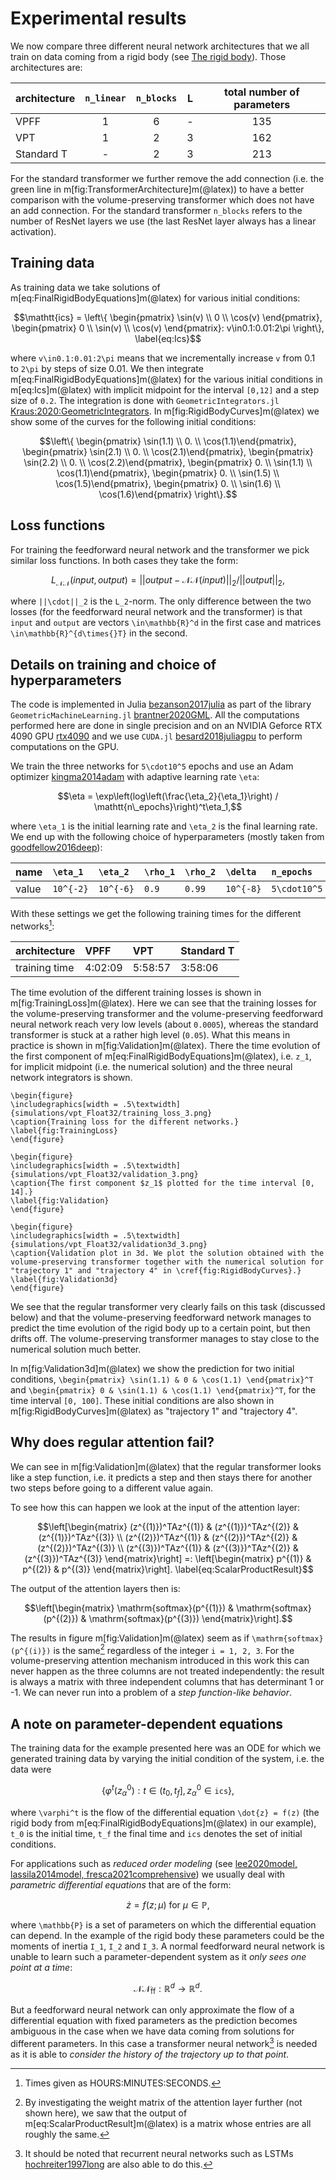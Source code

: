 # Experimental results

We now compare three different neural network architectures that we all train on data coming from a rigid body (see [The rigid body](@ref)). Those architectures are:

| architecture    | `n_linear` | `n_blocks` | L | total number of parameters |
| :-------------  |:---------: |:---------: |:-:|:-------------------------: |
| VPFF            | 1          | 6          | - | 135                        |
| VPT             | 1          | 2          | 3 | 162                        |
| Standard T      | -          | 2          | 3 | 213                        |


For the standard transformer we further remove the add connection (i.e. the green line in m[fig:TransformerArchitecture]m(@latex)) to have a better comparison with the volume-preserving transformer which does not have an add connection. For the standard transformer `n_blocks` refers to the number of ResNet layers we use (the last ResNet layer always has a linear activation).

## Training data

As training data we take solutions of m[eq:FinalRigidBodyEquations]m(@latex) for various initial conditions: 

```math
\mathtt{ics} = \left\{ \begin{pmatrix} \sin(v) \\ 0 \\ \cos(v) \end{pmatrix}, \begin{pmatrix} 0 \\ \sin(v) \\ \cos(v) \end{pmatrix}: v\in0.1:0.01:2\pi \right\},
\label{eq:Ics}
```

where ``v\in0.1:0.01:2\pi`` means that we incrementally increase ``v`` from 0.1 to ``2\pi`` by steps of size 0.01. We then integrate m[eq:FinalRigidBodyEquations]m(@latex) for the various initial conditions in m[eq:Ics]m(@latex) with implicit midpoint for the interval ``[0,12]`` and a step size of ``0.2``. The integration is done with `GeometricIntegrators.jl` [Kraus:2020:GeometricIntegrators](@cite). In m[fig:RigidBodyCurves]m(@latex) we show some of the curves for the following initial conditions: 

```math
\left\{
\begin{pmatrix} \sin(1.1) \\  0.       \\  \cos(1.1)\end{pmatrix},
\begin{pmatrix} \sin(2.1) \\  0.       \\  \cos(2.1)\end{pmatrix},
\begin{pmatrix} \sin(2.2) \\  0.       \\  \cos(2.2)\end{pmatrix},
\begin{pmatrix}  0.       \\ \sin(1.1) \\  \cos(1.1)\end{pmatrix},
\begin{pmatrix}  0.       \\ \sin(1.5) \\  \cos(1.5)\end{pmatrix}, 
\begin{pmatrix}  0.       \\ \sin(1.6) \\  \cos(1.6)\end{pmatrix}
\right\}.
```

## Loss functions 

For training the feedforward neural network and the transformer we pick similar loss functions. In both cases they take the form: 

```math 
L_{\mathcal{NN}}(input, output) = ||output - \mathcal{NN}(input)||_2/||output||_2,
```

where ``||\cdot||_2`` is the ``L_2``-norm. The only difference between the two losses (for the feedforward neural network and the transformer) is that ``input`` and ``output`` are vectors ``\in\mathbb{R}^d`` in the first case and matrices ``\in\mathbb{R}^{d\times{}T}`` in the second. 

## Details on training and choice of hyperparameters

The code is implemented in Julia [bezanson2017julia](@cite) as part of the library `GeometricMachineLearning.jl` [brantner2020GML](@cite). All the computations performed here are done in single precision and on an NVIDIA Geforce RTX 4090 GPU [rtx4090](@cite) and we use `CUDA.jl` [besard2018juliagpu](@cite) to perform computations on the GPU.

We train the three networks for ``5\cdot10^5`` epochs and use an Adam optimizer [kingma2014adam](@cite) with adaptive learning rate ``\eta``: 

```math
\eta = \exp\left(log\left(\frac{\eta_2}{\eta_1}\right) / \mathtt{n\_epochs}\right)^t\eta_1,
```

where ``\eta_1`` is the initial learning rate and ``\eta_2`` is the final learning rate. We end up with the following choice of hyperparameters (mostly taken from [goodfellow2016deep](@cite)):

| name  |``\eta_1`` |``\eta_2`` |``\rho_1`` |``\rho_2`` |``\delta`` |`n_epochs`     |
| ----- |:--------- |:--------- |:--------- |:--------- |:--------- |:------------- |
| value |``10^{-2}``|``10^{-6}``|``0.9``    |``0.99``   |``10^{-8}``| ``5\cdot10^5``|


With these settings we get the following training times for the different networks[^1]: 

| architecture  |   VPFF  |   VPT   |Standard T |
| ------------- | :------ | :------ | :------   |
| training time | 4:02:09 | 5:58:57 | 3:58:06   |

[^1]: Times given as HOURS:MINUTES:SECONDS.

The time evolution of the different training losses is shown in m[fig:TrainingLoss]m(@latex). Here we can see that the training losses for the volume-preserving transformer and the volume-preserving feedforward neural network reach very low levels (about ``0.0005``), whereas the standard transformer is stuck at a rather high level (``0.05``). What this means in practice is shown in m[fig:Validation]m(@latex). There the time evolution of the first component of m[eq:FinalRigidBodyEquations]m(@latex), i.e. ``z_1``, for implicit midpoint (i.e. the numerical solution) and the three neural network integrators is shown. 

```@raw latex
\begin{figure}
\includegraphics[width = .5\textwidth]{simulations/vpt_Float32/training_loss_3.png}
\caption{Training loss for the different networks.}
\label{fig:TrainingLoss}
\end{figure}
```

```@raw latex
\begin{figure}
\includegraphics[width = .5\textwidth]{simulations/vpt_Float32/validation_3.png}
\caption{The first component $z_1$ plotted for the time interval [0, 14].}
\label{fig:Validation}
\end{figure}
```

```@raw latex
\begin{figure}
\includegraphics[width = .5\textwidth]{simulations/vpt_Float32/validation3d_3.png}
\caption{Validation plot in 3d. We plot the solution obtained with the volume-preserving transformer together with the numerical solution for "trajectory 1" and "trajectory 4" in \cref{fig:RigidBodyCurves}.}
\label{fig:Validation3d}
\end{figure}
```

We see that the regular transformer very clearly fails on this task (discussed below) and that the volume-preserving feedforward network manages to predict the time evolution of the rigid body up to a certain point, but then drifts off. The volume-preserving transformer manages to stay close to the numerical solution much better.

In m[fig:Validation3d]m(@latex) we show the prediction for two initial conditions, ``\begin{pmatrix} \sin(1.1) & 0 & \cos(1.1) \end{pmatrix}^T`` and ``\begin{pmatrix} 0 & \sin(1.1) & \cos(1.1) \end{pmatrix}^T``, for the time interval ``[0, 100]``. These initial conditions are also shown in m[fig:RigidBodyCurves]m(@latex) as "trajectory 1" and "trajectory 4".

## Why does regular attention fail? 

We can see in m[fig:Validation]m(@latex) that the regular transformer looks like a step function, i.e. it predicts a step and then stays there for another two steps before going to a different value again. 

To see how this can happen we look at the input of the attention layer: 

```math
\left[\begin{matrix}
(z^{(1)})^TAz^{(1)} & (z^{(1)})^TAz^{(2)} & (z^{(1)})^TAz^{(3)} \\ 
(z^{(2)})^TAz^{(1)} & (z^{(2)})^TAz^{(2)} & (z^{(2)})^TAz^{(3)} \\ 
(z^{(3)})^TAz^{(1)} & (z^{(3)})^TAz^{(2)} & (z^{(3)})^TAz^{(3)}
\end{matrix}\right] =: \left[\begin{matrix} p^{(1)} & p^{(2)} & p^{(3)} \end{matrix}\right].
\label{eq:ScalarProductResult}
```

The output of the attention layers then is: 

```math
\left[\begin{matrix} \mathrm{softmax}(p^{(1)}) & \mathrm{softmax}(p^{(2)}) & \mathrm{softmax}(p^{(3)}) \end{matrix}\right].
```

The results in figure m[fig:Validation]m(@latex) seem as if ``\mathrm{softmax}(p^{(i)})`` is the same[^2] regardless of the integer ``i = 1, 2, 3``. For the volume-preserving attention mechanism introduced in this work this can never happen as the three columns are not treated independently: the result is always a matrix with three independent columns that has determinant 1 or -1. We can never run into a problem of a *step function-like behavior*. 

[^2]: By investigating the weight matrix of the attention layer further (not shown here), we saw that the output of m[eq:ScalarProductResult]m(@latex) is a matrix whose entries are all roughly the same. 


## A note on parameter-dependent equations

The training data for the example presented here was an ODE for which we generated training data by varying the initial condition of the system, i.e. the data were

```math
\{\varphi^t(z^0_\alpha): {t\in(t_0, t_f], z^0_\alpha\in\mathtt{ics}} \},
```
where ``\varphi^t`` is the flow of the differential equation ``\dot{z} = f(z)`` (the rigid body from m[eq:FinalRigidBodyEquations]m(@latex) in our example), ``t_0`` is the initial time, ``t_f`` the final time and `ics` denotes the set of initial conditions. 

For applications such as *reduced order modeling* (see [lee2020model, lassila2014model, fresca2021comprehensive](@cite)) we usually deal with *parametric differential equations* that are of the form: 

```math
\dot{z} = f(z; \mu) \text{ for $\mu\in\mathbb{P}$},
```

where ``\mathbb{P}`` is a set of parameters on which the differential equation can depend. In the example of the rigid body these parameters could be the moments of inertia ``I_1``, ``I_2`` and ``I_3``. A normal feedforward neural network is unable to learn such a parameter-dependent system as it *only sees one point at a time*: 

```math
\mathcal{NN}_\mathrm{ff}: \mathbb{R}^d\to\mathbb{R}^d.
```

But a feedforward neural network can only approximate the flow of a differential equation with fixed parameters as the prediction becomes ambiguous in the case when we have data coming from solutions for different parameters. In this case a transformer neural network[^3] is needed as it is able to *consider the history of the trajectory up to that point*. 

[^3]: It should be noted that recurrent neural networks such as LSTMs [hochreiter1997long](@cite) are also able to do this. 